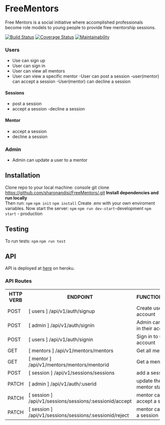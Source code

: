 # FreeMentors
Free Mentors is a social initiative where accomplished professionals become role models to young people to provide free mentorship sessions.


[![Build Status](https://travis-ci.com/sharonandisi/FreeMentors.svg?branch=gh-pages)](https://travis-ci.com/sharonandisi/FreeMentors) [![Coverage Status](https://coveralls.io/repos/github/sharonandisi/FreeMentors/badge.svg?branch=develop)](https://coveralls.io/github/sharonandisi/FreeMentors?branch=develop) [![Maintainability](https://api.codeclimate.com/v1/badges/4a86d496d85232c6bb19/maintainability)](https://codeclimate.com/github/sharonandisi/FreeMentors/maintainability)

### Users
- Use can sign up
- User can sign in
- User can view all mentors
- User can view a specific mentor
-User can post a session
-user(mentor) can accept a session
-User(mentor) can decline a session
#### Sessions
- post a session
- accept a session
-decline a session
#### Mentor
- accept a session
- decline a session

### Admin
- Admin can update a user to a mentor
## Installation
Clone repo to your local machine:
console
git clone https://github.com/sharonandisi/FreeMentors/.git
**Install dependencies and run locally**<br/>
Then run:
`npm`
`npm init`
`npm install`
Create .env with your own enviroment variables.
Now start the server:
`npm`
`npm run dev-start`-development
`npm start` - production
## Testing
To run tests:
`npm`
`npm run test`
## API
API is deployed at [here](https://sharonmentor.herokuapp.com/) on heroku.
### API Routes
<table>
   <tr>
       <th>HTTP VERB</th>
       <th>ENDPOINT</th>
       <th>FUNCTIONALITY</th>
   </tr>
   <tr>
       <td>POST</td>
       <td>[ users ] /api/v1/auth/signup</td>
       <td>Create user account</td>
   </tr>
  <tr>
       <td>POST</td>
       <td>[ admin ] /api/v1/auth/signin</td>
       <td>Admin can sign in their account</td>
   </tr>
   <tr>
       <td>POST</td>
       <td>[ users ] /api/v1/auth/signin</td>
       <td>Sign in to user account</td>
   </tr>
   <tr>
       <td>GET</td>
       <td>[ mentors ] /api/v1/mentors/mentors</td>
       <td>Get all mentors</td>
   </tr>
   <tr>
       <td>GET</td>
       <td>[ mentor ] /api/v1/mentors/mentors/mentorid</td>
       <td>Get a mentor</td>
   </tr>
   <tr>
       <td>POST</td>
       <td>[ session ] /api/v1/sessions/sessions</td>
       <td>add a session</td>
   </tr>
   <tr>
       <td>PATCH</td>
       <td>[ admin ] /api/v1/auth/:userid</td>
       <td>update the mentor status</td>
   </tr>
   <tr>
       <td>PATCH</td>
       <td>[ session ] /api/v1/sessions/sessions/:sessionid/accept</td>
       <td>mentor can accept a session</td>
   </tr>
   <tr>
       <td>PATCH</td>
       <td>[ session ] /api/v1/sessions/sessions/:sessionid/reject</td>
       <td>mentor can reject a session</td>
   </tr>
  
   </tr>
</table>
